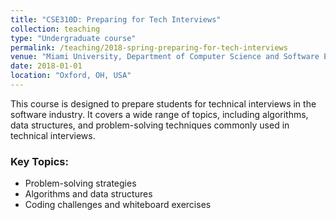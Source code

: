 ```yaml
---
title: "CSE310D: Preparing for Tech Interviews"
collection: teaching
type: "Undergraduate course"
permalink: /teaching/2018-spring-preparing-for-tech-interviews
venue: "Miami University, Department of Computer Science and Software Engineering"
date: 2018-01-01
location: "Oxford, OH, USA"
---
```


This course is designed to prepare students for technical interviews in the software industry. It covers a wide range of topics, including algorithms, data structures, and problem-solving techniques commonly used in technical interviews.

### Key Topics:
- Problem-solving strategies
- Algorithms and data structures
- Coding challenges and whiteboard exercises
